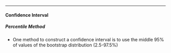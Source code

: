 ***
#### Confidence Interval
##### Percentile Method
* One method to construct a confidence interval is to use the middle 95% of values of the bootstrap distribution (2.5-97.5%)
